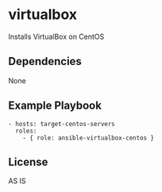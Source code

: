 virtualbox
==========
Installs VirtualBox on CentOS

Dependencies
------------

None

Example Playbook
----------------

```
- hosts: target-centos-servers
  roles:
    - { role: ansible-virtualbox-centos }
```

License
-------

AS IS
